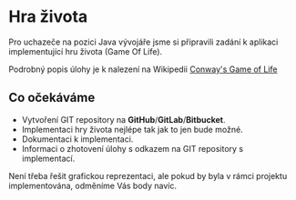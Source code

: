 # Hra života

Pro uchazeče na pozici Java vývojáře jsme si připravili zadání k aplikaci implementující hru života (Game Of Life). 

Podrobný popis úlohy je k nalezení na Wikipedii [Conway's Game of Life](https://en.wikipedia.org/wiki/Conway%27s_Game_of_Life)

## Co očekáváme

* Vytvoření GIT repository na **GitHub**/**GitLab**/**Bitbucket**.
* Implementaci hry života nejlépe tak jak to jen bude možné.
* Dokumentaci k implementaci. 
* Informaci o zhotovení úlohy s odkazem na GIT repository s implementací.

Není třeba řešit grafickou reprezentaci, ale pokud by byla v rámci projektu implementována, odměníme Vás body navíc.
